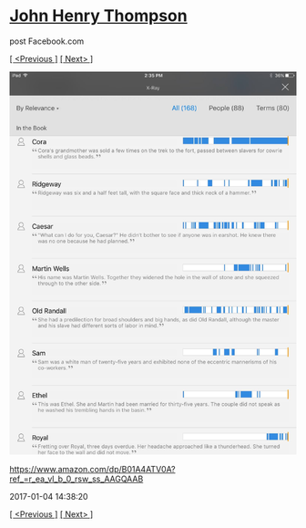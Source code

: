 # [John Henry Thompson](../README.md)
post Facebook.com

[[ <Previous ]](2017-01-04-3.md) [[ Next> ]](2016-11-04-1.md)

[![](../media/2017-01-04/iOS-Photos-https-www-amazon-com-dp-B01A4ATV0A-ref_-r_ea_vl_b_0_r-1.jpg)](../README.md)

https://www.amazon.com/dp/B01A4ATV0A?ref_=r_ea_vl_b_0_rsw_ss_AAGQAAB

2017-01-04 14:38:20

[[ <Previous ]](2017-01-04-3.md) [[ Next> ]](2016-11-04-1.md)